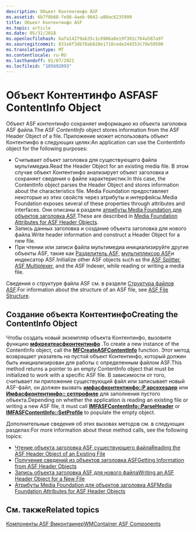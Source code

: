 ```yaml
---
description: Объект Контентинфо ASF
ms.assetid: 6b7f8b68-fe98-4aeb-9842-a80ac6235999
title: Объект Контентинфо ASF
ms.topic: article
ms.date: 05/31/2018
ms.openlocfilehash: bafa14279ab35c1c6986a8e19f302c764a587a97
ms.sourcegitcommit: 831e8f3db78ab820e1710cede244553c70e50500
ms.translationtype: MT
ms.contentlocale: ru-RU
ms.lasthandoff: 01/07/2021
ms.locfileid: "105692093"
---
```

# <a name="asf-contentinfo-object"></a><span data-ttu-id="d2f89-103">Объект Контентинфо ASF</span><span class="sxs-lookup"><span data-stu-id="d2f89-103">ASF ContentInfo Object</span></span>

<span data-ttu-id="d2f89-104">Объект ASF *контентинфо* сохраняет информацию из объекта заголовка ASF файла.</span><span class="sxs-lookup"><span data-stu-id="d2f89-104">The ASF *ContentInfo* object stores information from the ASF Header Object of a file.</span></span> <span data-ttu-id="d2f89-105">Приложение может использовать объект Контентинфо в следующих целях:</span><span class="sxs-lookup"><span data-stu-id="d2f89-105">An application can use the ContentInfo object for the following purposes:</span></span>

-   <span data-ttu-id="d2f89-106">Считывает объект заголовка для существующего файла мультимедиа.</span><span class="sxs-lookup"><span data-stu-id="d2f89-106">Read the Header Object for an existing media file.</span></span> <span data-ttu-id="d2f89-107">В этом случае объект Контентинфо анализирует объект заголовка и сохраняет сведения о файле характеристик.</span><span class="sxs-lookup"><span data-stu-id="d2f89-107">In this case, the ContentInfo object parses the Header Object and stores information about the characteristics file.</span></span> <span data-ttu-id="d2f89-108">Media Foundation предоставляет некоторые из этих свойств через атрибуты и интерфейсы.</span><span class="sxs-lookup"><span data-stu-id="d2f89-108">Media Foundation exposes several of these properties through attributes and interfaces.</span></span> <span data-ttu-id="d2f89-109">Они описаны в разделе [атрибуты Media Foundation для объектов заголовка ASF](media-foundation-attributes-for-asf-header-objects.md).</span><span class="sxs-lookup"><span data-stu-id="d2f89-109">These are described in [Media Foundation Attributes for ASF Header Objects](media-foundation-attributes-for-asf-header-objects.md).</span></span>
-   <span data-ttu-id="d2f89-110">Запись данных заголовка и создание объекта заголовка для нового файла.</span><span class="sxs-lookup"><span data-stu-id="d2f89-110">Write header information and construct a Header Object for a new file.</span></span>
-   <span data-ttu-id="d2f89-111">При чтении или записи файла мультимедиа инициализируйте другие объекты ASF, такие как [Разделитель ASF](asf-splitter.md), [мультиплексор ASF](asf-multiplexer.md)и индексатор ASF.</span><span class="sxs-lookup"><span data-stu-id="d2f89-111">Initialize other ASF objects such as the [ASF Splitter](asf-splitter.md), [ASF Multiplexer](asf-multiplexer.md), and the ASF Indexer, while reading or writing a media file.</span></span>

<span data-ttu-id="d2f89-112">Сведения о структуре файла ASF см. в разделе [Структура файлов ASF](asf-file-structure.md).</span><span class="sxs-lookup"><span data-stu-id="d2f89-112">For information about the structure of an ASF file, see [ASF File Structure](asf-file-structure.md).</span></span>

## <a name="creating-the-contentinfo-object"></a><span data-ttu-id="d2f89-113">Создание объекта Контентинфо</span><span class="sxs-lookup"><span data-stu-id="d2f89-113">Creating the ContentInfo Object</span></span>

<span data-ttu-id="d2f89-114">Чтобы создать новый экземпляр объекта Контентинфо, вызовите функцию [**мфкреатеасфконтентинфо**](/windows/desktop/api/wmcontainer/nf-wmcontainer-mfcreateasfcontentinfo) .</span><span class="sxs-lookup"><span data-stu-id="d2f89-114">To create a new instance of the ContentInfo object, call the [**MFCreateASFContentInfo**](/windows/desktop/api/wmcontainer/nf-wmcontainer-mfcreateasfcontentinfo) function.</span></span> <span data-ttu-id="d2f89-115">Этот метод возвращает указатель на пустой объект Контентинфо, который должен быть инициализирован для работы с определенным файлом ASF.</span><span class="sxs-lookup"><span data-stu-id="d2f89-115">This method returns a pointer to an empty ContentInfo object that must be initialized to work with a specific ASF file.</span></span> <span data-ttu-id="d2f89-116">В зависимости от того, считывает ли приложение существующий файл или записывает новый ASF-файл, он должен вызвать [**имфасфконтентинфо::P арсехеадер**](/windows/desktop/api/wmcontainer/nf-wmcontainer-imfasfcontentinfo-parseheader) или [**Имфасфконтентинфо:: сетпрофиле**](/windows/desktop/api/wmcontainer/nf-wmcontainer-imfasfcontentinfo-setprofile) для заполнения пустого объекта.</span><span class="sxs-lookup"><span data-stu-id="d2f89-116">Depending on whether the application is reading an existing file or writing a new ASF file, it must call [**IMFASFContentInfo::ParseHeader**](/windows/desktop/api/wmcontainer/nf-wmcontainer-imfasfcontentinfo-parseheader) or [**IMFASFContentInfo::SetProfile**](/windows/desktop/api/wmcontainer/nf-wmcontainer-imfasfcontentinfo-setprofile) to populate the empty object.</span></span>

<span data-ttu-id="d2f89-117">Дополнительные сведения об этих вызовах методов см. в следующих разделах:</span><span class="sxs-lookup"><span data-stu-id="d2f89-117">For more information about these method calls, see the following topics:</span></span>

-   [<span data-ttu-id="d2f89-118">Чтение объекта заголовка ASF существующего файла</span><span class="sxs-lookup"><span data-stu-id="d2f89-118">Reading the ASF Header Object of an Existing File</span></span>](reading-the-asf-header-object-of-an-existing-file.md)
-   [<span data-ttu-id="d2f89-119">Получение сведений из объектов заголовка ASF</span><span class="sxs-lookup"><span data-stu-id="d2f89-119">Getting Information from ASF Header Objects</span></span>](getting-information-from-asf-header-objects.md)
-   [<span data-ttu-id="d2f89-120">Запись объекта заголовка ASF для нового файла</span><span class="sxs-lookup"><span data-stu-id="d2f89-120">Writing an ASF Header Object for a New File</span></span>](writing-an-asf-header-object-for-a-new-file.md)
-   [<span data-ttu-id="d2f89-121">Атрибуты Media Foundation для объектов заголовка ASF</span><span class="sxs-lookup"><span data-stu-id="d2f89-121">Media Foundation Attributes for ASF Header Objects</span></span>](media-foundation-attributes-for-asf-header-objects.md)

## <a name="related-topics"></a><span data-ttu-id="d2f89-122">См. также</span><span class="sxs-lookup"><span data-stu-id="d2f89-122">Related topics</span></span>

<dl> <dt>

[<span data-ttu-id="d2f89-123">Компоненты ASF Вмконтаинер</span><span class="sxs-lookup"><span data-stu-id="d2f89-123">WMContainer ASF Components</span></span>](wmcontainer-asf-components.md)
</dt> </dl>

 

 



